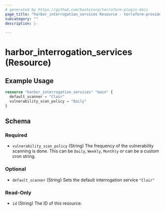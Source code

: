 ```yaml
---
# generated by https://github.com/hashicorp/terraform-plugin-docs
page_title: "harbor_interrogation_services Resource - terraform-provider-harbor"
subcategory: ""
description: |-
  
---
```


# harbor_interrogation_services (Resource)

<!-- schema generated by tfplugindocs -->

## Example Usage

```terraform
resource "harbor_interrogation_services" "main" {
  default_scanner = "Clair"
  vulnerability_scan_policy = "Daily"
}
```

## Schema

### Required

- `vulnerability_scan_policy` (String) The frequency of the vulnerability scanning is done. This can be `Daily`, `Weekly`, `Monthly` or can be a custom cron string.

### Optional

- `default_scanner` (String) Sets the default interrogation service `"Clair"`

### Read-Only

- `id` (String) The ID of this resource.
